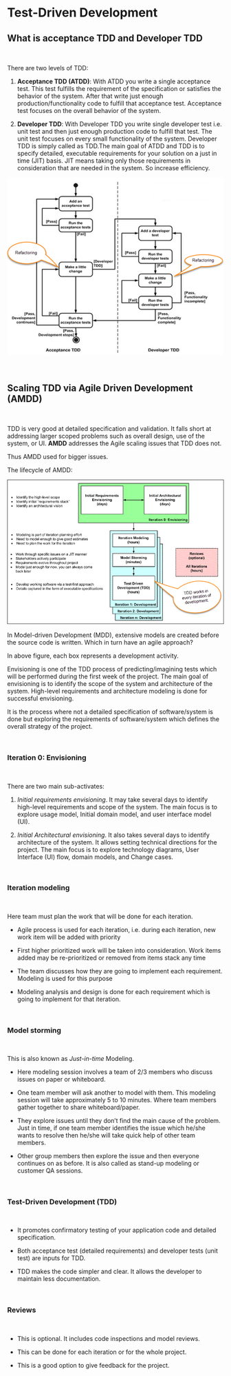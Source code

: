 # Test-Driven Development

## What is acceptance TDD and Developer TDD

<br />

There are two levels of TDD:

1. **Acceptance TDD (ATDD)**: With ATDD you write a single acceptance test. This test fulfills the requirement of the specification or satisfies the behavior of the system. After that write just enough production/functionality code to fulfill that acceptance test. Acceptance test focuses on the overall behavior of the system.

2. **Developer TDD**: With Developer TDD you write single developer test i.e. unit test and then just enough production code to fulfill that test. The unit test focuses on every small functionality of the system. Developer TDD is simply called as TDD.The main goal of ATDD and TDD is to specify detailed, executable requirements for your solution on a just in time (JIT) basis. JIT means taking only those requirements in consideration that are needed in the system. So increase efficiency.

![](../images/tdd-acceptance-and-developer.png)

<br />

## Scaling TDD via Agile Driven Development (AMDD)

<br />

TDD is very good at detailed specification and validation. It falls short at addressing larger scoped problems such as overall design, use of the system, or UI. **AMDD** addresses the Agile scaling issues that TDD does not.

Thus AMDD used for bigger issues.

The lifecycle of AMDD:

![](../images/amdd-lifecycle.png)

In Model-driven Development (MDD), extensive models are created before the source code is written. Which in turn have an agile approach?

In above figure, each box represents a development activity.

Envisioning is one of the TDD process of predicting/imagining tests which will be performed during the first week of the project. The main goal of envisioning is to identify the scope of the system and architecture of the system. High-level requirements and architecture modeling is done for successful envisioning.

It is the process where not a detailed specification of software/system is done but exploring the requirements of software/system which defines the overall strategy of the project.

<br />

### Iteration 0: Envisioning

<br />

There are two main sub-activates:

1. *Initial requirements envisioning*. It may take several days to identify high-level requirements and scope of the system. The main focus is to explore usage model, Initial domain model, and user interface model (UI).

2. *Initial Architectural envisioning*. It also takes several days to identify architecture of the system. It allows setting technical directions for the project. The main focus is to explore technology diagrams, User Interface (UI) flow, domain models, and Change cases.

<br />

### Iteration modeling

<br />

Here team must plan the work that will be done for each iteration.

* Agile process is used for each iteration, i.e. during each iteration, new work item will be added with priority

* First higher prioritized work will be taken into consideration. Work items added may be re-prioritized or removed from items stack any time

* The team discusses how they are going to implement each requirement. Modeling is used for this purpose

* Modeling analysis and design is done for each requirement which is going to implement for that iteration.

<br />

### Model storming

<br />

This is also known as *Just-in-time* Modeling.

* Here modeling session involves a team of 2/3 members who discuss issues on paper or whiteboard.

* One team member will ask another to model with them. This modeling session will take approximately 5 to 10 minutes. Where team members gather together to share whiteboard/paper.

* They explore issues until they don’t find the main cause of the problem. Just in time, if one team member identifies the issue which he/she wants to resolve then he/she will take quick help of other team members.

* Other group members then explore the issue and then everyone continues on as before. It is also called as stand-up modeling or customer QA sessions.

<br />

### Test-Driven Development (TDD)

<br />

* It promotes confirmatory testing of your application code and detailed specification.

* Both acceptance test (detailed requirements) and developer tests (unit test) are inputs for TDD.

* TDD makes the code simpler and clear. It allows the developer to maintain less documentation.

<br />

### Reviews

<br />

* This is optional. It includes code inspections and model reviews.

* This can be done for each iteration or for the whole project.

* This is a good option to give feedback for the project.
